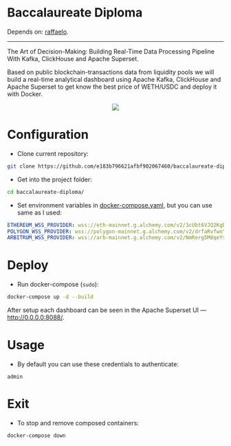 # Baccalaureate Diploma
Depends on: [raffaelo](https://github.com/e183b796621afbf902067460/raffaelo).

---

The Art of Decision-Making: Building Real-Time Data Processing Pipeline With Kafka, ClickHouse and Apache Superset. 

Based on public blockchain-transactions data from liquidity pools we will build a real-time analytical dashboard using Apache Kafka, ClickHouse and Apache Superset to get know the best price of WETH/USDC and deploy it with Docker.

<p align="center">
  <img src="https://github.com/e183b796621afbf902067460/baccalaureate-diploma/assets/109761197/35fbad53-dc0b-448e-b39a-f513c752f09c">
</p>

# Configuration

- Clone current repository:

```bash
git clone https://github.com/e183b796621afbf902067460/baccalaureate-diploma.git
```

- Get into the project folder:

```bash
cd baccalaureate-diploma/
```

- Set environment variables in [docker-compose.yaml](https://github.com/e183b796621afbf902067460/baccalaureate-diploma/blob/master/docker-compose.yaml), but you can use same as I used:

```yaml
ETHEREUM_WSS_PROVIDER: wss://eth-mainnet.g.alchemy.com/v2/3cUbt6VJQ2KgDyyb4t5ZptdleD7zv1zP
POLYGON_WSS_PROVIDER: wss://polygon-mainnet.g.alchemy.com/v2/drfaRvfwnYV1B09OP5OqDFArrsQDxrOT
ARBITRUM_WSS_PROVIDER: wss://arb-mainnet.g.alchemy.com/v2/NmRerg5M8qeYs7G7Y5VxHWBKOlgtRkl0
```

# Deploy

- Run docker-compose (`sudo`):

```bash
docker-compose up -d --build
```

After setup each dashboard can be seen in the Apache Superset UI — http://0.0.0.0:8088/.

# Usage

- By default you can use these credentials to authenticate:
```
admin
```

# Exit
- To stop and remove composed containers:

```bash
docker-compose down
```
